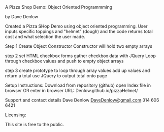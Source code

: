 A Pizza Shop Demo: Object Oriented Programmming

by Dave Denlow

Created a Pizza SHop Demo using object oriented programming. User inputs specific toppings and "helmet" (dough) and the code returns total cost and what selection the user made. 

Step 1
Create Object Constructor
Constructor will hold two empty arrays

step 2
set HTML checkbox forms
gather checkbox data with JQuery
Loop through checkbox values and push to empty object arrays

step 3
create prototype to loop through array values
add up values and return a total
use JQuery to output total onto page

Setup Instructions:
Download from repository (github)
open Index file in browser
OR enter in browser URL: Denlow.github.io/pizzaHelmet/

Support and contact details
Dave Denlow
DaveDenlow@gmail.com
314 606 6421

Licensing:

This site is free to the public. 

